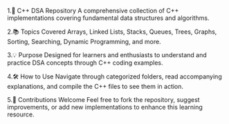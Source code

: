 1.🚀 C++ DSA Repository
A comprehensive collection of C++ implementations covering fundamental data structures and algorithms.

2.📚 Topics Covered
Arrays, Linked Lists, Stacks, Queues, Trees, Graphs, Sorting, Searching, Dynamic Programming, and more.

3.💡 Purpose
Designed for learners and enthusiasts to understand and practice DSA concepts through C++ coding examples.

4.🛠️ How to Use
Navigate through categorized folders, read accompanying explanations, and compile the C++ files to see them in action.

5.🤝 Contributions Welcome
Feel free to fork the repository, suggest improvements, or add new implementations to enhance this learning resource.

